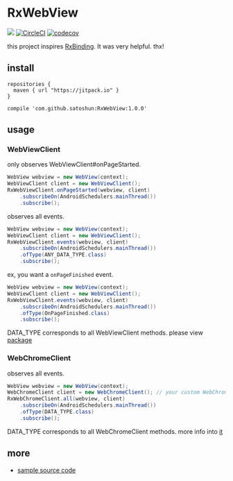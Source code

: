 # RxWebView

[![](https://jitpack.io/v/satoshun/RxWebView.svg)](https://jitpack.io/#satoshun/RxWebView) [![CircleCI](https://circleci.com/gh/satoshun/RxWebView.svg?style=svg)](https://circleci.com/gh/satoshun/RxWebView) [![codecov](https://codecov.io/gh/satoshun/RxWebView/branch/master/graph/badge.svg)](https://codecov.io/gh/satoshun/RxWebView)

this project inspires [RxBinding](https://github.com/JakeWharton/RxBinding). It was very helpful. thx!


## install

```
repositories {
  maven { url "https://jitpack.io" }
}

compile 'com.github.satoshun:RxWebView:1.0.0'
```


## usage

### WebViewClient

only observes WebViewClient#onPageStarted.

```java
WebView webview = new WebView(context);
WebViewClient client = new WebViewClient();
RxWebViewClient.onPageStarted(webview, client)
    .subscribeOn(AndroidSchedulers.mainThread())
    .subscribe();
```

observes all events.

```java
WebView webview = new WebView(context);
WebViewClient client = new WebViewClient();
RxWebViewClient.events(webview, client)
    .subscribeOn(AndroidSchedulers.mainThread())
    .ofType(ANY_DATA_TYPE.class)
    .subscribe();
```

ex, you want a `onPageFinished` event.
  
```java
WebView webview = new WebView(context);
WebViewClient client = new WebViewClient();
RxWebViewClient.events(webview, client)
    .subscribeOn(AndroidSchedulers.mainThread())
    .ofType(OnPageFinished.class)
    .subscribe();
```


DATA_TYPE corresponds to all WebViewClient methods. please view [package](reactivex/src/main/java/com/github/satoshun/reactivex/webview/data)


### WebChromeClient

observes all events.

```java
WebView webview = new WebView(context);
WebChromeClient client = new WebChromeClient(); // your custom WebChromeClient
RxWebChromeClient.all(webview, client)
    .subscribeOn(AndroidSchedulers.mainThread())
    .ofType(DATA_TYPE.class)
    .subscribe();
```

DATA_TYPE corresponds to all WebChromeClient methods. more info into [it](reactivex/src/main/java/com/github/satoshun/reactivex/webview/data)


## more

- [sample source code](app/src/main/java/com/github/satoshun/reactivex/webview/example)
